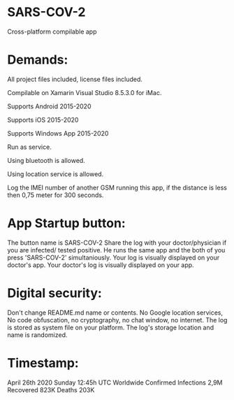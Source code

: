 # SARS-COV-2
Cross-platform compilable app

# Demands:

All project files included, license files included.

Compilable on Xamarin Visual Studio 8.5.3.0 for iMac. 

Supports Android 2015-2020

Supports iOS 2015-2020

Supports Windows App 2015-2020

Run as service.

Using bluetooth is allowed. 

Using location service is allowed. 

Log the IMEI number of another GSM running this app, if the distance is less then 0,75 meter for 300 seconds.

# App Startup button:

The button name is SARS-COV-2
Share the log with your doctor/physician if you are infected/ tested positive. He runs the same app and the both of you press 'SARS-COV-2' simultaniously. Your log is visually displayed on your doctor's app. Your doctor's log is visually displayed on your app.

# Digital security: 

Don't change README.md name or contents. No Google location services, No code obfuscation, no cryptography, no chat window, no internet. The log is stored as system file on your platform. The log's storage location and name is randomized.

# Timestamp:

April 26th 2020 Sunday 12:45h UTC 
Worldwide Confirmed Infections 2,9M Recovered 823K Deaths 203K
